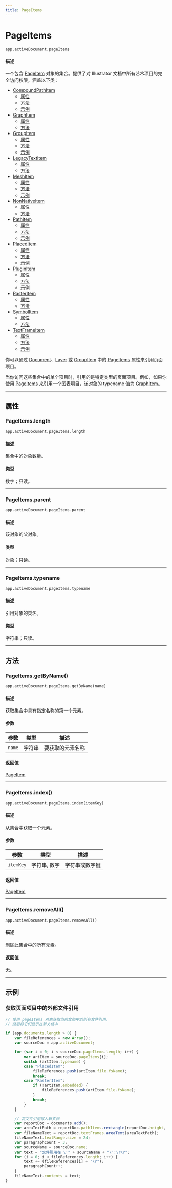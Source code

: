 ```yaml
---
title: PageItems
---
```

# PageItems

`app.activeDocument.pageItems`

#### 描述

一个包含 [PageItem](.././PageItem) 对象的集合。提供了对 Illustrator 文档中所有艺术项目的完全访问权限，涵盖以下类：

- [CompoundPathItem](../CompoundPathItem)
    - [属性](CompoundPathItem.md#properties)
    - [方法](CompoundPathItem.md#methods)
    - [示例](CompoundPathItem.md#example)
- [GraphItem](../GraphItem)
    - [属性](GraphItem.md#properties)
    - [方法](GraphItem.md#methods)
- [GroupItem](../GroupItem)
    - [属性](GroupItem.md#properties)
    - [方法](GroupItem.md#methods)
    - [示例](GroupItem.md#example)
- [LegacyTextItem](../LegacyTextItem)
    - [属性](LegacyTextItem.md#properties)
    - [方法](LegacyTextItem.md#methods)
- [MeshItem](../MeshItem)
    - [属性](MeshItem.md#properties)
    - [方法](MeshItem.md#methods)
    - [示例](MeshItem.md#example)
- [NonNativeItem](../NonNativeItem)
    - [属性](NonNativeItem.md#properties)
    - [方法](NonNativeItem.md#methods)
- [PathItem](../PathItem)
    - [属性](PathItem.md#properties)
    - [方法](PathItem.md#methods)
    - [示例](PathItem.md#example)
- [PlacedItem](../PlacedItem)
    - [属性](PlacedItem.md#properties)
    - [方法](PlacedItem.md#methods)
    - [示例](PlacedItem.md#example)
- [PluginItem](../PluginItem)
    - [属性](PluginItem.md#properties)
    - [方法](PluginItem.md#methods)
    - [示例](PluginItem.md#example)
- [RasterItem](../RasterItem)
    - [属性](RasterItem.md#properties)
    - [方法](RasterItem.md#methods)
- [SymbolItem](../SymbolItem)
    - [属性](SymbolItem.md#properties)
    - [方法](SymbolItem.md#methods)
- [TextFrameItem](../TextFrameItem)
    - [属性](TextFrameItem.md#properties)
    - [方法](TextFrameItem.md#methods)
    - [示例](TextFrameItem.md#example)

你可以通过 [Document](.././Document)、[Layer](.././Layer) 或 [GroupItem](.././GroupItem) 中的 [PageItems](#pageitems) 属性来引用页面项目。

当你访问这些集合中的单个项目时，引用的是特定类型的页面项目。例如，如果你使用 [PageItems](#pageitems) 来引用一个图表项目，该对象的 typename 值为 [GraphItem](.././GraphItem)。

---

## 属性

### PageItems.length

`app.activeDocument.pageItems.length`

#### 描述

集合中的对象数量。

#### 类型

数字；只读。

---

### PageItems.parent

`app.activeDocument.pageItems.parent`

#### 描述

该对象的父对象。

#### 类型

对象；只读。

---

### PageItems.typename

`app.activeDocument.pageItems.typename`

#### 描述

引用对象的类名。

#### 类型

字符串；只读。

---

## 方法

### PageItems.getByName()

`app.activeDocument.pageItems.getByName(name)`

#### 描述

获取集合中具有指定名称的第一个元素。

#### 参数

| 参数     | 类型   | 描述               |
| -------- | ------ | ------------------ |
| `name`   | 字符串 | 要获取的元素名称   |

#### 返回值

[PageItem](.././PageItem)

---

### PageItems.index()

`app.activeDocument.pageItems.index(itemKey)`

#### 描述

从集合中获取一个元素。

#### 参数

| 参数      | 类型          | 描述               |
| --------- | ------------- | ------------------ |
| `itemKey` | 字符串, 数字  | 字符串或数字键     |

#### 返回值

[PageItem](.././PageItem)

---

### PageItems.removeAll()

`app.activeDocument.pageItems.removeAll()`

#### 描述

删除此集合中的所有元素。

#### 返回值

无。

---

## 示例

### 获取页面项目中的外部文件引用

```javascript
// 使用 pageItems 对象获取当前文档中的所有文件引用，
// 然后将它们显示在新文档中

if (app.documents.length > 0) {
    var fileReferences = new Array();
    var sourceDoc = app.activeDocument;

    for (var i = 0; i < sourceDoc.pageItems.length; i++) {
        var artItem = sourceDoc.pageItems[i];
        switch (artItem.typename) {
        case "PlacedItem":
            fileReferences.push(artItem.file.fsName);
            break;
        case "RasterItem":
            if (!artItem.embedded) {
                fileReferences.push(artItem.file.fsName);
            }
            break;
        }
    }

    // 将文件引用写入新文档
    var reportDoc = documents.add();
    var areaTextPath = reportDoc.pathItems.rectangle(reportDoc.height, 0, reportDoc.width, reportDoc.height);
    var fileNameText = reportDoc.textFrames.areaText(areaTextPath);
    fileNameText.textRange.size = 24;
    var paragraphCount = 3;
    var sourceName = sourceDoc.name;
    var text = "文件引用在 \'" + sourceName + "\':\r\r";
    for (i = 0; i < fileReferences.length; i++) {
        text += (fileReferences[i] + "\r");
        paragraphCount++;
    }
    fileNameText.contents = text;
}
```